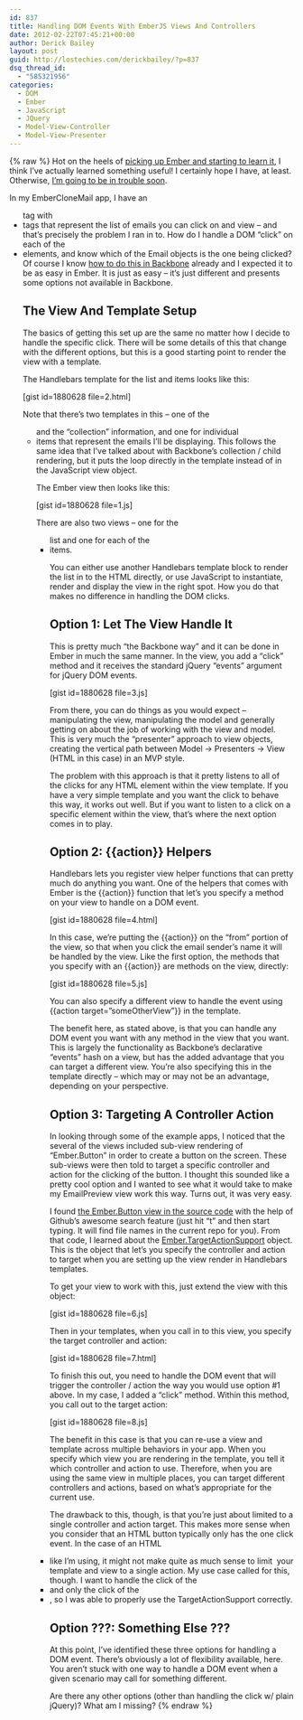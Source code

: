 ```yaml
---
id: 837
title: Handling DOM Events With EmberJS Views And Controllers
date: 2012-02-22T07:45:21+00:00
author: Derick Bailey
layout: post
guid: http://lostechies.com/derickbailey/?p=837
dsq_thread_id:
  - "585321956"
categories:
  - DOM
  - Ember
  - JavaScript
  - JQuery
  - Model-View-Controller
  - Model-View-Presenter
---
```

{% raw %}
Hot on the heels of [picking up Ember and starting to learn it](http://lostechies.com/derickbailey/2012/02/21/emberjs-initial-impressions-compared-to-backbone/), I think I&#8217;ve actually learned something useful! I certainly hope I have, at least. Otherwise, [I&#8217;m going to be in trouble soon](http://wekeroad.com/2012/02/21/alt-tekpub-a-transparent-learning-process/).

In my EmberCloneMail app, I have an <ul> tag with <li> tags that represent the list of emails you can click on and view &#8211; and that&#8217;s precisely the problem I ran in to. How do I handle a DOM &#8220;click&#8221; on each of the <li> elements, and know which of the Email objects is the one being clicked? Of course I know [how to do this in Backbone](http://lostechies.com/derickbailey/2011/10/11/backbone-js-getting-the-model-for-a-clicked-element/) already and I expected it to be as easy in Ember. It is just as easy &#8211; it&#8217;s just different and presents some options not available in Backbone.

## The View And Template Setup

The basics of getting this set up are the same no matter how I decide to handle the specific click. There will be some details of this that change with the different options, but this is a good starting point to render the view with a template.

The Handlebars template for the list and items looks like this:

[gist id=1880628 file=2.html]

Note that there&#8217;s two templates in this &#8211; one of the <ul> and the &#8220;collection&#8221; information, and one for individual <li> items that represent the emails I&#8217;ll be displaying. This follows the same idea that I&#8217;ve talked about with Backbone&#8217;s collection / child rendering, but it puts the loop directly in the template instead of in the JavaScript view object.

The Ember view then looks like this:

[gist id=1880628 file=1.js]

There are also two views &#8211; one for the <ul> list and one for each of the <li> items.

You can either use another Handlebars template block to render the list in to the HTML directly, or use JavaScript to instantiate, render and display the view in the right spot. How you do that makes no difference in handling the DOM clicks.

## Option 1: Let The View Handle It

This is pretty much &#8220;the Backbone way&#8221; and it can be done in Ember in much the same manner. In the view, you add a &#8220;click&#8221; method and it receives the standard jQuery &#8220;events&#8221; argument for jQuery DOM events.

[gist id=1880628 file=3.js]

From there, you can do things as you would expect &#8211; manipulating the view, manipulating the model and generally getting on about the job of working with the view and model. This is very much the &#8220;presenter&#8221; approach to view objects, creating the vertical path between Model -> Presenters -> View (HTML in this case) in an MVP style.

The problem with this approach is that it pretty listens to all of the clicks for any HTML element within the view template. If you have a very simple template and you want the click to behave this way, it works out well. But if you want to listen to a click on a specific element within the view, that&#8217;s where the next option comes in to play.

## Option 2: {{action}} Helpers

Handlebars lets you register view helper functions that can pretty much do anything you want. One of the helpers that comes with Ember is the {{action}} function that let&#8217;s you specify a method on your view to handle on a DOM event.

[gist id=1880628 file=4.html]

In this case, we&#8217;re putting the {{action}} on the &#8220;from&#8221; portion of the view, so that when you click the email sender&#8217;s name it will be handled by the view. Like the first option, the methods that you specify with an {{action}} are methods on the view, directly:

[gist id=1880628 file=5.js]

You can also specify a different view to handle the event using {{action target=&#8221;someOtherView&#8221;}} in the template.

The benefit here, as stated above, is that you can handle any DOM event you want with any method in the view that you want. This is largely the functionality as Backbone&#8217;s declarative &#8220;events&#8221; hash on a view, but has the added advantage that you can target a different view. You&#8217;re also specifying this in the template directly &#8211; which may or may not be an advantage, depending on your perspective.

## Option 3: Targeting A Controller Action

In looking through some of the example apps, I noticed that the several of the views included sub-view rendering of &#8220;Ember.Button&#8221; in order to create a button on the screen. These sub-views were then told to target a specific controller and action for the clicking of the button. I thought this sounded like a pretty cool option and I wanted to see what it would take to make my EmailPreview view work this way. Turns out, it was very easy.

I found [the Ember.Button view in the source code](https://github.com/emberjs/ember.js/blob/master/packages/ember-handlebars/lib/controls/button.js) with the help of Github&#8217;s awesome search feature (just hit &#8220;t&#8221; and then start typing. It will find file names in the current repo for you). From that code, I learned about the [Ember.TargetActionSupport](https://github.com/emberjs/ember.js/blob/master/packages/ember-runtime/lib/mixins/target_action_support.js) object. This is the object that let&#8217;s you specify the controller and action to target when you are setting up the view render in Handlebars templates.

To get your view to work with this, just extend the view with this object:

[gist id=1880628 file=6.js]

Then in your templates, when you call in to this view, you specify the target controller and action:

[gist id=1880628 file=7.html]

To finish this out, you need to handle the DOM event that will trigger the controller / action the way you would use option #1 above. In my case, I added a &#8220;click&#8221; method. Within this method, you call out to the target action:

[gist id=1880628 file=8.js]

The benefit in this case is that you can re-use a view and template across multiple behaviors in your app. When you specify which view you are rendering in the template, you tell it which controller and action to use. Therefore, when you are using the same view in multiple places, you can target different controllers and actions, based on what&#8217;s appropriate for the current use.

The drawback to this, though, is that you&#8217;re just about limited to a single controller and action target. This makes more sense when you consider that an HTML button typically only has the one click event. In the case of an HTML <li> like I&#8217;m using, it might not make quite as much sense to limit  your template and view to a single action. My use case called for this, though. I want to handle the click of the <li> and only the click of the <li>, so I was able to properly use the TargetActionSupport correctly.

## Option ???: Something Else ???

At this point, I&#8217;ve identified these three options for handling a DOM event. There&#8217;s obviously a lot of flexibility available, here. You aren&#8217;t stuck with one way to handle a DOM event when a given scenario may call for something different.

Are there any other options (other than handling the click w/ plain jQuery)? What am I missing?
{% endraw %}
